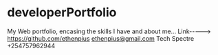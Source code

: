 # developerPortfolio
My Web portfolio, encasing the skills I have and about me...
Link----->
https://github.com/ethenpius
ethenpius@gmail.com
Tech Spectre 
+254757962944

